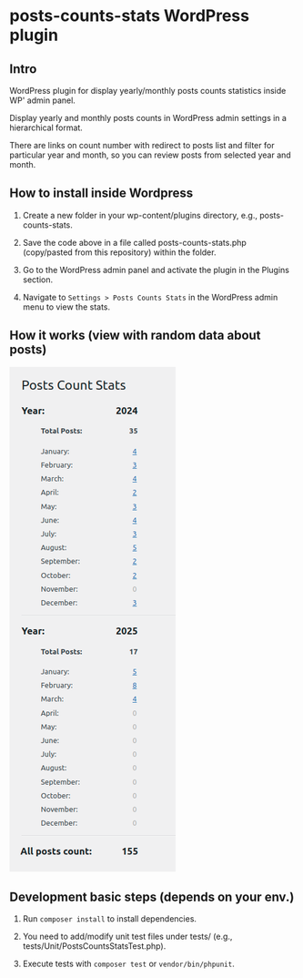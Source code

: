 # posts-counts-stats WordPress plugin

## Intro
WordPress plugin for display yearly/monthly posts counts statistics inside WP' admin panel.

Display yearly and monthly posts counts in WordPress admin settings in a hierarchical format.

There are links on count number with redirect to posts list and filter for particular year and month, so you can review posts from selected year and month.

## How to install inside Wordpress

1. Create a new folder in your wp-content/plugins directory, e.g., posts-counts-stats.

2. Save the code above in a file called posts-counts-stats.php (copy/pasted from this repository) within the folder.

3. Go to the WordPress admin panel and activate the plugin in the Plugins section.

4. Navigate to `Settings > Posts Counts Stats` in the WordPress admin menu to view the stats.

## How it works (view with random data about posts)

![Visual effect of usage this plugin in WP admin](bieli_giithub__posts-counts-stats--wp-plugin1.png)

## Development basic steps (depends on your env.)

1. Run `composer install` to install dependencies.

2. You need to add/modify unit test files under tests/ (e.g., tests/Unit/PostsCountsStatsTest.php).

2. Execute tests with `composer test` or `vendor/bin/phpunit`.
